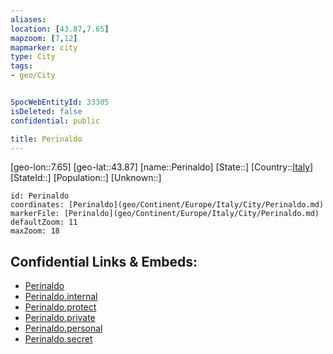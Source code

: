 ```yaml
---
aliases: 
location: [43.87,7.65]
mapzoom: [7,12] 
mapmarker: city 
type: City
tags:
- geo/City


SpocWebEntityId: 33305
isDeleted: false
confidential: public

title: Perinaldo
---
```

[geo-lon::7.65]
[geo-lat::43.87]
[name::Perinaldo]
[State::]
[Country::[Italy](geo/Continent/Europe/Italy.md)]
[StateId::]
[Population::]
[Unknown::]


```leaflet
id: Perinaldo
coordinates: [Perinaldo](geo/Continent/Europe/Italy/City/Perinaldo.md)
markerFile: [Perinaldo](geo/Continent/Europe/Italy/City/Perinaldo.md)
defaultZoom: 11 
maxZoom: 18
```


## Confidential Links & Embeds: 
- [Perinaldo](../../../../../../_public/geo/Continent/Europe/Italy/City/Perinaldo.md) 
- [Perinaldo.internal](../../../../../../_internal/geo/Continent/Europe/Italy/City/Perinaldo.internal.md) 
- [Perinaldo.protect](../../../../../../_protect/geo/Continent/Europe/Italy/City/Perinaldo.protect.md) 
- [Perinaldo.private](../../../../../../_private/geo/Continent/Europe/Italy/City/Perinaldo.private.md) 
- [Perinaldo.personal](../../../../../../_personal/geo/Continent/Europe/Italy/City/Perinaldo.personal.md) 
- [Perinaldo.secret](../../../../../../_secret/geo/Continent/Europe/Italy/City/Perinaldo.secret.md) 
